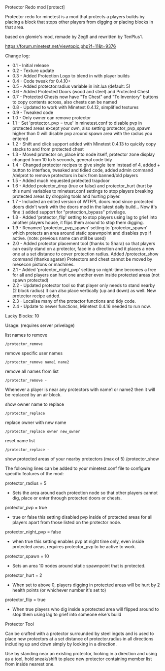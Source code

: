 Protector Redo mod [protect]

Protector redo for minetest is a mod that protects a players builds by placing
a block that stops other players from digging or placing blocks in that area.

based on glomie's mod, remade by Zeg9 and rewritten by TenPlus1.

https://forum.minetest.net/viewtopic.php?f=11&t=9376

Change log:

- 0.1 - Initial release
- 0.2 - Texture update
- 0.3 - Added Protection Logo to blend in with player builds
- 0.4 - Code tweak for 0.4.10+
- 0.5 - Added protector.radius variable in init.lua (default: 5)
- 0.6 - Added Protected Doors (wood and steel) and Protected Chest
- 0.7 - Protected Chests now have "To Chest" and "To Inventory" buttons to copy
      contents across, also chests can be named
- 0.8 - Updated to work with Minetest 0.4.12, simplified textures
- 0.9 - Tweaked code
- 1.0 - Only owner can remove protector
- 1.1 - Set 'protector_pvp = true' in minetest.conf to disable pvp in protected
      areas except your own, also setting protector_pvp_spawn higher than 0 will
      disable pvp around spawn area with the radius you entered
- 1.2 - Shift and click support added with Minetest 0.4.13 to quickly copy stacks
      to and from protected chest
- 1.3 - Moved protector on_place into node itself, protector zone display changed
      from 10 to 5 seconds, general code tidy
- 1.4 - Changed protector recipes to give single item instead of 4, added + button
      to interface, tweaked and tidied code, added admin command /delprot to remove
      protectors in bulk from banned/old players
- 1.5 - Added much requested protected trapdoor
- 1.6 - Added protector_drop (true or false) and protector_hurt (hurt by this num)
      variables to minetest.conf settings to stop players breaking protected
      areas by dropping tools and hurting player.
- 1.7 - Included an edited version of WTFPL doors mod since protected doors didn't
      work with the doors mod in the latest daily build... Now it's fine :)
      added support for "protection_bypass" privelage.
- 1.8 - Added 'protector_flip' setting to stop players using lag to grief into
      another players house, it flips them around to stop them digging.
- 1.9 - Renamed 'protector_pvp_spawn' setting to 'protector_spawn' which protects
      an area around static spawnpoint and disables pvp if active.
      (note: previous name can still be used)
- 2.0 - Added protector placement tool (thanks to Shara) so that players can easily
      stand on a protector, face in a direction and it places a new one at a set
      distance to cover protection radius.  Added /protector_show command (thanks agaran)
      Protectors and chest cannot be moved by mesecon pistons or machines.
- 2.1 - Added 'protector_night_pvp' setting so night-time becomes a free for all and
      players can hurt one another even inside protected areas (not spawn protected)
- 2.2 - Updated protector tool so that player only needs to stand nearby (2 block radius)
      It can also place vertically (up and down) as well.  New protector recipe added.
- 2.3 - Localise many of the protector functions and tidy code.
- 2.4 - Update to newer functions, Minetest 0.4.16 needed to run now.

Lucky Blocks: 10


Usage: (requires server privelage)

list names to remove

	/protector_remove

remove specific user names

	/protector_remove name1 name2

remove all names from list

	/protector_remove -

Whenever a player is near any protectors with name1 or name2 then it will be
replaced by an air block.


show owner name to replace

	/protector_replace

replace owner with new name

	/protector_replace owner new_owner

reset name list

	/protector_replace -


show protected areas of your nearby protectors (max of 5)
	/protector_show


The following lines can be added to your minetest.conf file to configure specific features of the mod:

protector_radius = 5
- Sets the area around each protection node so that other players cannot dig, place or enter through protected doors or chests.

protector_pvp = true
- true or false this setting disabled pvp inside of protected areas for all players apart from those listed on the protector node.

protector_night_pvp = false
- when true this setting enables pvp at night time only, even inside protected areas, requires protector_pvp to be active to work.

protector_spawn = 10
- Sets an area 10 nodes around static spawnpoint that is protected.

protector_hurt = 2
- When set to above 0, players digging in protected areas will be hurt by 2 health points (or whichever number it's set to)

protector_flip = true
- When true players who dig inside a protected area will flipped around to stop them using lag to grief into someone else's build


Protector Tool

Can be crafted with a protector surrounded by steel ingots and is used to place new protectors at a set distance of protector.radius in all directions including up and down simply by looking in a direction.

Use by standing near an existing protector, looking in a direction and using as a tool, hold sneak/shift to place new protector containing member list from inside nearest one.
